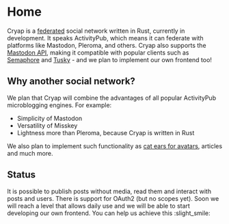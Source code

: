 # Home
Cryap is a [federated](https://en.wikipedia.org/wiki/Fediverse) social network written in Rust, currently in development. It speaks ActivityPub, which means it can federate with platforms like Mastodon, Pleroma, and others. Cryap also supports the [Mastodon API](https://docs.joinmastodon.org/client/intro), making it compatible with popular clients such as [Semaphore](https://semaphore.social) and [Tusky](https://tusky.app) - and we plan to implement our own frontend too!
## Why another social network?
We plan that Cryap will combine the advantages of all popular ActivityPub microblogging engines. For example:

- Simplicity of Mastodon
- Versatility of Misskey
- Lightness more than Pleroma, because Cryap is written in Rust

We also plan to implement such functionality as [cat ears for avatars](https://github.com/mastodon/mastodon/issues/18337), articles and much more.
## Status
It is possible to publish posts without media, read them and interact with posts and users. There is support for OAuth2 (but no scopes yet). Soon we will reach a level that allows daily use and we will be able to start developing our own frontend. You can help us achieve this :slight_smile: